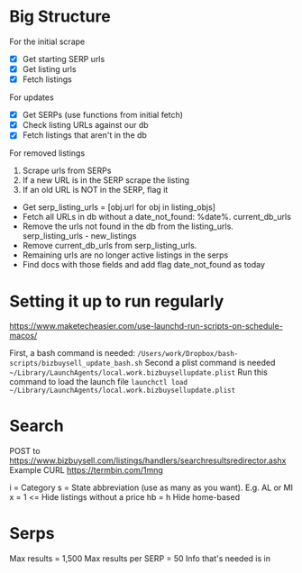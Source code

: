 # Big Structure

For the initial scrape
- [x] Get starting SERP urls
- [x] Get listing urls
- [x] Fetch listings

For updates
- [x] Get SERPs (use functions from initial fetch)
- [x] Check listing URLs against our db
- [x] Fetch listings that aren't in the db

For removed listings
1) Scrape urls from SERPs
2) If a new URL is in the SERP scrape the listing
3) If an old URL is NOT in the SERP, flag it
- Get serp_listing_urls = [obj.url for obj in listing_objs]
- Fetch all URLs in db without a date_not_found: %date%. current_db_urls
- Remove the urls not found in the db from the listing_urls. serp_listing_urls - new_listings
- Remove current_db_urls from serp_listing_urls.
- Remaining urls are no longer active listings in the serps
- Find docs with those fields and add flag date_not_found as today

# Setting it up to run regularly
https://www.maketecheasier.com/use-launchd-run-scripts-on-schedule-macos/

First, a bash command is needed:
```/Users/work/Dropbox/bash-scripts/bizbuysell_update_bash.sh```
Second a plist command is needed
```~/Library/LaunchAgents/local.work.bizbuysellupdate.plist```
Run this command to load the launch file
```launchctl load ~/Library/LaunchAgents/local.work.bizbuysellupdate.plist```


# Search
POST to https://www.bizbuysell.com/listings/handlers/searchresultsredirector.ashx
Example CURL https://termbin.com/1mng

i = Category
s = State abbreviation (use as many as you want).  E.g. AL or MI
x = 1 <= Hide listings without a price
hb = h Hide home-based

# Serps

Max results = 1,500
Max results per SERP = 50
Info that's needed is in     
<script type="application/ld+json" defer>  
with the text: "@type": "SearchResultsPage"

# Listing
3 sections

1) the big JSON
2) header spot (class="span12").  Turn this into a dictionary
    - soup.find(text=re.compile('Asking Price')).parent.parent.parent.parent.parent.text
3) listing details (class="listingProfile_details")
    - soup.find_all("div", class_="listingProfile_details")